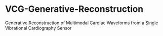# VCG-Generative-Reconstruction
Generative Reconstruction of Multimodal Cardiac Waveforms from a Single Vibrational Cardiography Sensor
